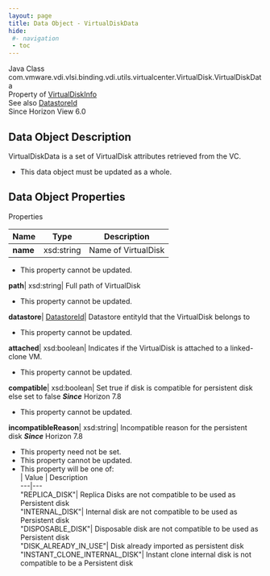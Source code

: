 ```yaml
---
layout: page
title: Data Object - VirtualDiskData
hide:
 #- navigation
 - toc
---
```






Java Class
    com.vmware.vdi.vlsi.binding.vdi.utils.virtualcenter.VirtualDisk.VirtualDiskData  
Property of
     [VirtualDiskInfo](vdi.utils.virtualcenter.VirtualDisk.VirtualDiskInfo.md#field_detail)  
See also
     [DatastoreId](vdi.entity.DatastoreId.md)  
Since 
    Horizon View 6.0

## Data Object Description 

VirtualDiskData is a set of VirtualDisk attributes retrieved from the VC. 

  * This data object must be updated as a whole.



## Data Object Properties

Properties

Name |  Type |  Description   
---|---|---  
**name**|  xsd:string|  Name of VirtualDisk   


 * This property cannot be updated.

  
**path**|  xsd:string|  Full path of VirtualDisk   


 * This property cannot be updated.

  
**datastore**| [DatastoreId](vdi.entity.DatastoreId.md)|  Datastore entityId that the VirtualDisk belongs to   


 * This property cannot be updated.

  
**attached**|  xsd:boolean|  Indicates if the VirtualDisk is attached to a linked-clone VM.   


 * This property cannot be updated.

  
**compatible**|  xsd:boolean|  Set true if disk is compatible for persistent disk else set to false  **_Since_** Horizon 7.8  


 * This property cannot be updated.

  
**incompatibleReason**|  xsd:string|  Incompatible reason for the persistent disk  **_Since_** Horizon 7.8  


 * This property need not be set.
 * This property cannot be updated.
  * This property will be one of:  
|  Value |  Description   
---|---  
"REPLICA_DISK"| Replica Disks are not compatible to be used as Persistent disk  
"INTERNAL_DISK"| Internal disk are not compatible to be used as Persistent disk  
"DISPOSABLE_DISK"| Disposable disk are not compatible to be used as Persistent disk  
"DISK_ALREADY_IN_USE"| Disk already imported as persistent disk  
"INSTANT_CLONE_INTERNAL_DISK"| Instant clone internal disk is not compatible to be a Persistent disk  

  
  

  

